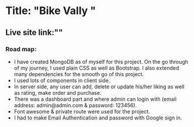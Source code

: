 # Title: "Bike Vally "

## Live site link:""

### Road map:

<ul>
<li>I have created MongoDB as of myself for this project. On the go through of my journey, I used plain CSS as well as Bootstrap. I also extended many dependencies for the smooth go of this project.</li>
<li> I used lots of components in client side.</li>
<li>In server side, any user can add, delete or update his/her liking as well as rating, make order and purchase.</li>
<li>There was a dashboard part and where admin can login with (email address: admin@admin.com & password: 123456).</li>
<li>Font awesome & private route were used for the project.</li>
<li>I had to make Email Authentication and password with Google sign in.
</li>

</ul>
